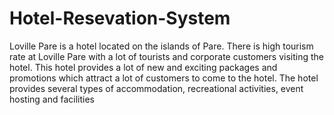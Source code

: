 Hotel-Resevation-System
=======================

Loville Pare is a hotel located on the islands of Pare. There is high tourism rate at Loville Pare with a lot of tourists and corporate customers visiting the hotel. This hotel provides a lot of new and exciting packages and promotions which attract a lot of customers to come to the hotel. The hotel provides several types of accommodation, recreational activities, event hosting and facilities
